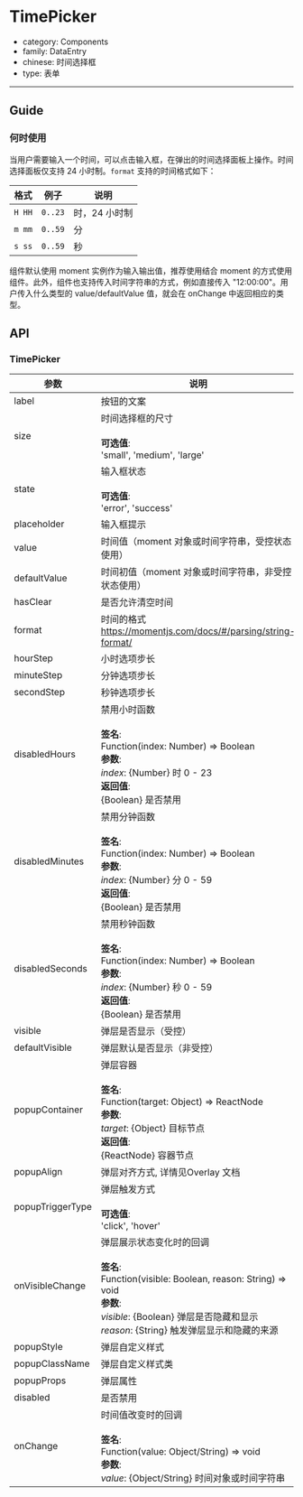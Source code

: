 # TimePicker

-   category: Components
-   family: DataEntry
-   chinese: 时间选择框
-   type: 表单

---

## Guide

### 何时使用

当用户需要输入一个时间，可以点击输入框，在弹出的时间选择面板上操作。时间选择面板仅支持 24 小时制。`format` 支持的时间格式如下：

| 格式     | 例子      | 说明       |
| ------ | ------- | -------- |
| `H HH` | `0..23` | 时，24 小时制 |
| `m mm` | `0..59` | 分        |
| `s ss` | `0..59` | 秒        |

组件默认使用 moment 实例作为输入输出值，推荐使用结合 moment 的方式使用组件。此外，组件也支持传入时间字符串的方式，例如直接传入 "12:00:00"。用户传入什么类型的 value/defaultValue 值，就会在 onChange 中返回相应的类型。

## API

### TimePicker

| 参数               | 说明                                                                                                                                                                | 类型        | 默认值        |
| ---------------- | ----------------------------------------------------------------------------------------------------------------------------------------------------------------- | --------- | ---------- |
| label            | 按钮的文案                                                                                                                                                             | ReactNode | -          |
| size             | 时间选择框的尺寸<br><br>**可选值**:<br>'small', 'medium', 'large'                                                                                                            | Enum      | 'medium'   |
| state            | 输入框状态<br><br>**可选值**:<br>'error', 'success'                                                                                                                       | Enum      | -          |
| placeholder      | 输入框提示                                                                                                                                                             | String    | -          |
| value            | 时间值（moment 对象或时间字符串，受控状态使用）                                                                                                                                       | custom    | -          |
| defaultValue     | 时间初值（moment 对象或时间字符串，非受控状态使用）                                                                                                                                     | custom    | -          |
| hasClear         | 是否允许清空时间                                                                                                                                                          | Boolean   | true       |
| format           | 时间的格式<br><https://momentjs.com/docs/#/parsing/string-format/>                                                                                                     | String    | 'HH:mm:ss' |
| hourStep         | 小时选项步长                                                                                                                                                            | Number    | -          |
| minuteStep       | 分钟选项步长                                                                                                                                                            | Number    | -          |
| secondStep       | 秒钟选项步长                                                                                                                                                            | Number    | -          |
| disabledHours    | 禁用小时函数<br><br>**签名**:<br>Function(index: Number) => Boolean<br>**参数**:<br>_index_: {Number} 时 0 - 23<br>**返回值**:<br>{Boolean} 是否禁用<br>                            | Function  | -          |
| disabledMinutes  | 禁用分钟函数<br><br>**签名**:<br>Function(index: Number) => Boolean<br>**参数**:<br>_index_: {Number} 分 0 - 59<br>**返回值**:<br>{Boolean} 是否禁用<br>                            | Function  | -          |
| disabledSeconds  | 禁用秒钟函数<br><br>**签名**:<br>Function(index: Number) => Boolean<br>**参数**:<br>_index_: {Number} 秒 0 - 59<br>**返回值**:<br>{Boolean} 是否禁用<br>                            | Function  | -          |
| visible          | 弹层是否显示（受控）                                                                                                                                                        | Boolean   | -          |
| defaultVisible   | 弹层默认是否显示（非受控）                                                                                                                                                     | Boolean   | -          |
| popupContainer   | 弹层容器<br><br>**签名**:<br>Function(target: Object) => ReactNode<br>**参数**:<br>_target_: {Object} 目标节点<br>**返回值**:<br>{ReactNode} 容器节点<br>                            | Function  | -          |
| popupAlign       | 弹层对齐方式, 详情见Overlay 文档                                                                                                                                             | String    | 'tl tl'    |
| popupTriggerType | 弹层触发方式<br><br>**可选值**:<br>'click', 'hover'                                                                                                                        | Enum      | 'click'    |
| onVisibleChange  | 弹层展示状态变化时的回调<br><br>**签名**:<br>Function(visible: Boolean, reason: String) => void<br>**参数**:<br>_visible_: {Boolean} 弹层是否隐藏和显示<br>_reason_: {String} 触发弹层显示和隐藏的来源 | Function  | func.noop  |
| popupStyle       | 弹层自定义样式                                                                                                                                                           | Object    | -          |
| popupClassName   | 弹层自定义样式类                                                                                                                                                          | String    | -          |
| popupProps       | 弹层属性                                                                                                                                                              | Object    | -          |
| disabled         | 是否禁用                                                                                                                                                              | Boolean   | false      |
| onChange         | 时间值改变时的回调<br><br>**签名**:<br>Function(value: Object/String) => void<br>**参数**:<br>_value_: {Object/String} 时间对象或时间字符串                                              | Function  | func.noop  |